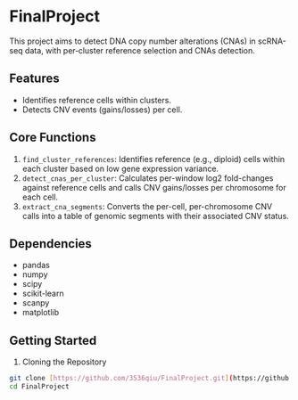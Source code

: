 # FinalProject
This project aims to detect DNA copy number alterations (CNAs) in scRNA-seq data, with per‑cluster reference selection and CNAs detection.
## Features
-   Identifies reference cells within clusters.
-   Detects CNV events (gains/losses) per cell.
## Core Functions
1.  `find_cluster_references`: Identifies reference (e.g., diploid) cells within each cluster based on low gene expression variance.
2.  `detect_cnas_per_cluster`: Calculates per-window log2 fold-changes against reference cells and calls CNV gains/losses per chromosome for each cell.
3.  `extract_cna_segments`: Converts the per-cell, per-chromosome CNV calls into a table of genomic segments with their associated CNV status.
## Dependencies
-   pandas
-   numpy
-   scipy
-   scikit-learn
-   scanpy
-   matplotlib
## Getting Started

1. Cloning the Repository

```bash
git clone [https://github.com/3536qiu/FinalProject.git](https://github.com/3536qiu/FinalProject.git)
cd FinalProject
